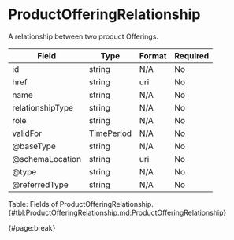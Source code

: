 <!--
    ATTENTION: This file was generated via gradle!
               Do NOT manually edit this file! Any such changes will be overwritten!
-->

# ProductOfferingRelationship

A relationship between two product Offerings.

| Field | Type | Format | Required |
| ------- | ------- | ------- | --- |
| id | string | N/A | No |
| href | string | uri | No |
| name | string | N/A | No |
| relationshipType | string | N/A | No |
| role | string | N/A | No |
| validFor | TimePeriod | N/A | No |
| @baseType | string | N/A | No |
| @schemaLocation | string | uri | No |
| @type | string | N/A | No |
| @referredType | string | N/A | No |

Table: Fields of ProductOfferingRelationship. {#tbl:ProductOfferingRelationship.md:ProductOfferingRelationship}

{#page:break}

